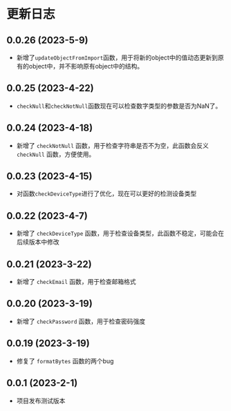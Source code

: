 # 更新日志
## 0.0.26 (2023-5-9)

- 新增了`updateObjectFromImport`函数，用于将新的object中的值动态更新到原有的object中，并不影响原有object中的结构。

## 0.0.25 (2023-4-22)

- `checkNull`和`checkNotNull`函数现在可以检查数字类型的参数是否为NaN了。

## 0.0.24 (2023-4-18)

- 新增了 `checkNotNull` 函数，用于检查字符串是否不为空，此函数会反义 `checkNull` 函数，方便使用。

## 0.0.23 (2023-4-15)

- 对函数`checkDeviceType`进行了优化，现在可以更好的检测设备类型

## 0.0.22 (2023-4-7)

- 新增了 `checkDeviceType` 函数，用于检查设备类型，此函数不稳定，可能会在后续版本中修改

## 0.0.21 (2023-3-22)

- 新增了 `checkEmail` 函数，用于检查邮箱格式

## 0.0.20 (2023-3-19)

- 新增了 `checkPassword` 函数，用于检查密码强度

## 0.0.19 (2023-3-19)

- 修复了 `formatBytes` 函数的两个bug

## 0.0.1 (2023-2-1)

- 项目发布测试版本